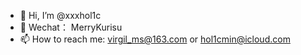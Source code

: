 - 👋 Hi, I’m @xxxhol1c
- 💞️ Wechat： MerryKurisu
- 📫 How to reach me: virgil_ms@163.com or hol1cmin@icloud.com

<!---
xxxhol1c/xxxhol1c is a ✨ special ✨ repository because its `README.md` (this file) appears on your GitHub profile.
You can click the Preview link to take a look at your changes.
--->
